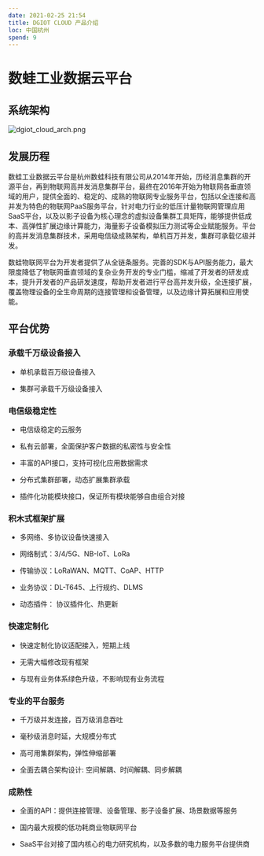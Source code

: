 ```yaml
---
date: 2021-02-25 21:54
title: DGIOT CLOUD 产品介绍
loc: 中国杭州
spend: 9
--- 
```

# 数蛙工业数据云平台

## 系统架构


![dgiot_cloud_arch.png](http://dgiot-1253666439.cos.ap-shanghai-fsi.myqcloud.com/shuwa_tech/zh/backend/dgiot/tech_6.png)

## 发展历程

数蛙工业数据云平台是杭州数蛙科技有限公司从2014年开始，历经消息集群的开源平台，再到物联网高并发消息集群平台，最终在2016年开始为物联网各垂直领域的用户，提供全面的、稳定的、成熟的物联网专业服务平台，包括以全连接和高并发为特色的物联网PaaS服务平台，针对电力行业的低压计量物联网管理应用SaaS平台，以及以影子设备为核心理念的虚拟设备集群工具矩阵，能够提供低成本、高弹性扩展边缘计算能力，海量影子设备模拟压力测试等企业赋能服务。平台的高并发消息集群技术，采用电信级成熟架构，单机百万并发，集群可承载亿级并发。

数蛙物联网平台为开发者提供了从全链条服务。完善的SDK与API服务能力，最大限度降低了物联网垂直领域的复杂业务开发的专业门槛，缩减了开发者的研发成本，提升开发者的产品研发速度，帮助开发者进行平台高并发升级，全连接扩展，覆盖物理设备的全生命周期的连接管理和设备管理，以及边缘计算拓展和应用使能。

## 平台优势

### 承载千万级设备接入

- 单机承载百万级设备接入

- 集群可承载千万级设备接入

### 电信级稳定性

- 电信级稳定的云服务

- 私有云部署，全面保护客户数据的私密性与安全性

- 丰富的API接口，支持可视化应用数据需求

- 分布式集群部署，动态扩展集群承载

- 插件化功能模块接口，保证所有模块能够自由组合对接

### 积木式框架扩展

- 多网络、多协议设备快速接入

- 网络制式：3/4/5G、NB-IoT、LoRa

- 传输协议：LoRaWAN、MQTT、CoAP、HTTP

- 业务协议：DL-T645、上行规约、DLMS

- 动态插件： 协议插件化、热更新

### 快速定制化

- 快速定制化协议适配接入，短期上线

- 无需大幅修改现有框架

- 与现有业务体系绿色升级，不影响现有业务流程

### 专业的平台服务

- 千万级并发连接，百万级消息吞吐

- 毫秒级消息时延，大规模分布式

- 高可用集群架构，弹性伸缩部署

- 全面去耦合架构设计: 空间解耦、时间解耦、同步解耦

### 成熟性

- 全面的API：提供连接管理、设备管理、影子设备扩展、场景数据等服务

- 国内最大规模的低功耗商业物联网平台

- SaaS平台对接了国内核心的电力研究机构，以及多数的电力服务平台提供商
